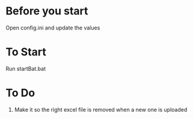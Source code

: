 # Before you start

Open config.ini and update the values

# To Start

Run startBat.bat

# To Do
1. Make it so the right excel file is removed when a new one is uploaded